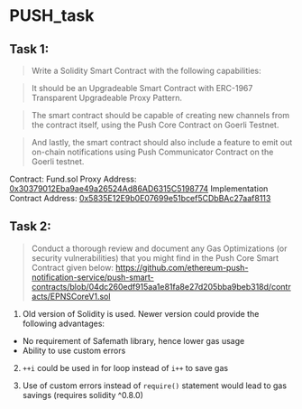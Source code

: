 # PUSH_task

## Task 1:

> Write a Solidity Smart Contract with the following capabilities:

> It should be an Upgradeable Smart Contract with ERC-1967 Transparent Upgradeable Proxy Pattern.

> The smart contract should be capable of creating new channels from the contract itself, using the Push Core Contract on Goerli Testnet.

> And lastly, the smart contract should also include a feature to emit out on-chain notifications using Push Communicator Contract on the Goerli testnet.

Contract: Fund.sol
Proxy Address: [0x30379012Eba9ae49a26524Ad86AD6315C5198774](https://goerli.etherscan.io/address/0x30379012Eba9ae49a26524Ad86AD6315C5198774)
Implementation Contract Address: [0x5835E12E9b0E07699e51bcef5CDbBAc27aaf8113](https://goerli.etherscan.io/address/0x5835e12e9b0e07699e51bcef5cdbbac27aaf8113#code)


## Task 2:
> Conduct a thorough review and document any Gas Optimizations (or security vulnerabilities) that you might find in the Push Core Smart Contract given below: 
> https://github.com/ethereum-push-notification-service/push-smart-contracts/blob/04dc260edf915aa1e81fa8e27d205bba9beb318d/contracts/EPNSCoreV1.sol

1. Old version of Solidity is used. Newer version could provide the following advantages:
  - No requirement of Safemath library, hence lower gas usage
  - Ability to use custom errors
 
2. `++i` could be used in for loop instead of `i++` to save gas

3. Use of custom errors instead of `require()` statement would lead to gas savings (requires solidity ^0.8.0)
